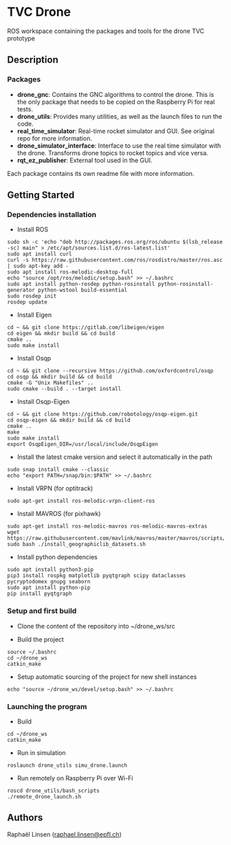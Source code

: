 # TVC Drone
ROS workspace containing the packages and tools for the drone TVC prototype

## Description

### Packages
- **drone_gnc**: Contains the GNC algorithms to control the drone. This is the only package that needs to be copied on the Raspberry Pi for real tests.
- **drone_utils**: Provides many utilities, as well as the launch files to run the code.
- **real_time_simulator**: Real-time rocket simulator and GUI. See original repo for more information.
- **drone_simulator_interface**: Interface to use the real time simulator with the drone. Transforms drone topics to rocket topics and vice versa.
- **rqt_ez_publisher**: External tool used in the GUI.

Each package contains its own readme file with more information.

## Getting Started

### Dependencies installation

* Install ROS
```
sudo sh -c 'echo "deb http://packages.ros.org/ros/ubuntu $(lsb_release -sc) main" > /etc/apt/sources.list.d/ros-latest.list'
sudo apt install curl
curl -s https://raw.githubusercontent.com/ros/rosdistro/master/ros.asc | sudo apt-key add -
sudo apt install ros-melodic-desktop-full
echo "source /opt/ros/melodic/setup.bash" >> ~/.bashrc
sudo apt install python-rosdep python-rosinstall python-rosinstall-generator python-wstool build-essential
sudo rosdep init
rosdep update
```

* Install Eigen
```
cd ~ && git clone https://gitlab.com/libeigen/eigen
cd eigen && mkdir build && cd build
cmake ..
sudo make install
```

* Install Osqp
```
cd ~ && git clone --recursive https://github.com/oxfordcontrol/osqp
cd osqp && mkdir build && cd build
cmake -G "Unix Makefiles" ..
sudo cmake --build . --target install
```

* Install Osqp-Eigen
```
cd ~ && git clone https://github.com/robotology/osqp-eigen.git
cd osqp-eigen && mkdir build && cd build
cmake ..
make
sudo make install
export OsqpEigen_DIR=/usr/local/include/OsqpEigen
```

* Install the latest cmake version and select it automatically in the path
```
sudo snap install cmake --classic
echo "export PATH=/snap/bin:$PATH" >> ~/.bashrc
```

* Install VRPN (for optitrack)
```
sudo apt-get install ros-melodic-vrpn-client-ros
```

* Install MAVROS (for pixhawk)
```
sudo apt-get install ros-melodic-mavros ros-melodic-mavros-extras
wget https://raw.githubusercontent.com/mavlink/mavros/master/mavros/scripts/install_geographiclib_datasets.sh
sudo bash ./install_geographiclib_datasets.sh
```

* Install python dependencies
```
sudo apt install python3-pip
pip3 install rospkg matplotlib pyqtgraph scipy dataclasses pycryptodomex gnupg seaborn
sudo apt install python-pip
pip install pyqtgraph
```

### Setup and first build

* Clone the content of the repository into ~/drone_ws/src

* Build the project
```
source ~/.bashrc
cd ~/drone_ws
catkin_make
```

* Setup automatic sourcing of the project for new shell instances 
```
echo "source ~/drone_ws/devel/setup.bash" >> ~/.bashrc
```

### Launching the program

* Build
```
cd ~/drone_ws
catkin_make
```

* Run in simulation
```
roslaunch drone_utils simu_drone.launch
```

* Run remotely on Raspberry Pi over Wi-Fi
```
roscd drone_utils/bash_scripts
./remote_drone_launch.sh
```

## Authors

Raphaël Linsen (raphael.linsen@epfl.ch)